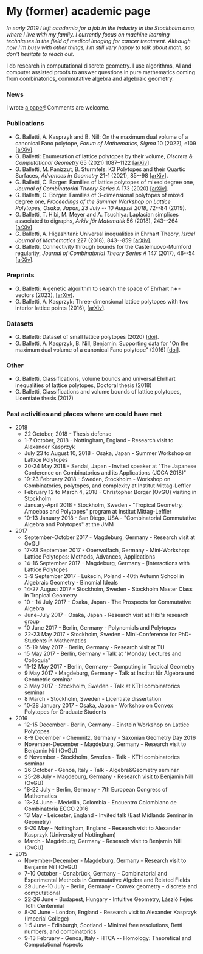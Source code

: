 # My (former) academic page


_In early 2019 I left academia for a job in the industry in the Stockholm area, where I live with my family. I currently focus on machine learning techniques in the field of medical imaging for cancer treatment. Although now I'm busy with other things, I'm still very happy to talk about math, so don't hesitate to reach out._

I do research in computational discrete geometry. I use algorithms, AI and computer assisted proofs to answer questions in pure mathematics coming from combinatorics, commutative algebra and algebraic geometry.


### News
I wrote [a paper](https://arxiv.org/abs/2309.16848)! Comments are welcome.

### Publications
- G. Balletti, A. Kasprzyk and B. Nill: On the maximum dual volume of a canonical Fano polytope, *Forum of Mathematics, Sigma* 10 (2022), e109 [[arXiv](https://arxiv.org/abs/1611.02455)].
- G. Balletti: Enumeration of lattice polytopes by their volume, *Discrete & Computational Geometry* 65 (2021) 1087–1122 [[arXiv](https://arxiv.org/abs/1811.03357)].
- G. Balletti, M. Panizzut, B. Sturmfels: K3 Polytopes and their Quartic Surfaces, *Advances in Geometry* 21-1 (2021),  85--98 [[arXiv]](https://arxiv.org/abs/1806.02236).
- G. Balletti, C. Borger: Families of lattice polytopes of mixed degree one, *Journal of Combinatorial Theory Series A* 173 (2020) [[arXiv](https://arxiv.org/abs/1904.01343)].
- G. Balletti, C. Borger: Families of 3-dimensional polytopes of mixed degree one, *Proceedings of the Summer Workshop on Lattice Polytopes, Osaka, Japan, 23 July -- 10 August 2018*, 72--84 (2019).
- G. Balletti, T. Hibi, M. Meyer and A. Tsuchiya: Laplacian simplices associated to digraphs, *Arkiv för Matematik* 56 (2018), 243--264 [[arXiv](https://arxiv.org/abs/1710.00252)].
- G. Balletti, A. Higashitani: Universal inequalities in Ehrhart Theory, *Israel Journal of Mathematics* 227  (2018), 843--859 [[arXiv](https://arxiv.org/abs/1703.09600)].
- G. Balletti, Connectivity through bounds for the Castelnuovo-Mumford regularity, *Journal of Combinatorial Theory Series A* 147 (2017), 46--54 [[arXiv](https://arxiv.org/abs/1412.5920)].


### Preprints

- G. Balletti: A genetic algorithm to search the space of Ehrhart h∗-vectors (2023), [[arXiv](https://arxiv.org/abs/2309.16848)].
- G. Balletti, A. Kasprzyk: Three-dimensional lattice polytopes with two interior lattice points (2016), [[arXiv](https://arxiv.org/abs/1612.08918)].

### Datasets

- G. Balletti: Dataset of small lattice polytopes (2020) [[doi](https://doi.org/10.1007/s00454-020-00187-y)].
- G. Balletti, A. Kasprzyk, B. Nill, Benjamin: Supporting data for "On the maximum dual volume of a canonical Fano polytope" (2016) [[doi](https://doi.org/10.5281/zenodo.6913383)].

### Other

- G. Balletti, Classifications, volume bounds and universal Ehrhart inequalities of lattice polytopes, Doctoral thesis (2018)
- G. Balletti, Classifications and volume bounds of lattice polytopes, Licentiate thesis (2017)

### Past activities and places where we could have met

* 2018
    - 22 October, 2018 - Thesis defense
    - 1-7 October, 2018 - Nottingham, England - Research visit to Alexander Kasprzyk
    - July 23 to August 10, 2018 - Osaka, Japan - Summer Workshop on Lattice Polytopes
    - 20-24 May 2018 - Sendai, Japan - Invited speaker at "The Japanese Conference on Combinatorics and its Applications (JCCA 2018)"
    - 19-23 February 2018 - Sweden, Stockholm - Workshop on Combinatorics, polytopes, and complexity at Institut Mittag-Leffler
    - February 12 to March 4, 2018 - Christopher Borger (OvGU) visiting in Stockholm
    - January-April 2018 - Stockholm, Sweden - "Tropical Geometry, Amoebas and Polytopes" program at Institut Mittag-Leffler
    - 10-13 January 2018 - San Diego, USA - "Combinatorial Commutative Algebra and Polytopes" at the JMM
* 2017
    - September-October 2017 - Magdeburg, Germany - Research visit at OvGU
    - 17-23 September 2017 - Oberwolfach, Germany - Mini-Workshop: Lattice Polytopes: Methods, Advances, Applications
    - 14-16 September 2017 - Magdeburg, Germany - [Interactions with Lattice Polytopes
    - 3-9 September 2017 - Lukecin, Poland - 40th Autumn School in Algebraic Geometry - Binomial Ideals
    - 14-27 August 2017 - Stockholm, Sweden - Stockholm Master Class in Tropical Geometry
    - 10 - 14 July 2017 - Osaka, Japan - The Prospects for Commutative Algebra
    - June-July 2017 - Osaka, Japan - Research visit at Hibi's research group
    - 10 June 2017 - Berlin, Germany - Polynomials and Polytopes
    - 22-23 May 2017 - Stockholm, Sweden - Mini-Conference for PhD-Students in Mathematics
    - 15-19 May 2017 - Berlin, Germany - Research visit at TU
    - 15 May 2017 - Berlin, Germany - Talk at "Monday Lectures and Colloquia"
    - 11-12 May 2017 - Berlin, Germany - Computing in Tropical Geometry
    - 9 May 2017 - Magdeburg, Germany - Talk at Institut für Algebra und Geometrie seminar
    - 3 May 2017 - Stockholm, Sweden - Talk at KTH combinatorics seminar
    - 8 March - Stockholm, Sweden - Licentiate dissertation
    - 10-28 January 2017 - Osaka, Japan - Workshop on Convex Polytopes for Graduate Students
* 2016
    - 12-15 December - Berlin, Germany - Einstein Workshop on Lattice Polytopes
    - 8-9 December - Chemnitz, Germany - Saxonian Geometry Day 2016
    - November-December - Magdeburg, Germany - Research visit to Benjamin Nill (OvGU)
    - 9 November - Stockholm, Sweden - Talk - KTH combinatorics seminar
    - 26 October - Genoa, Italy - Talk - Algebra&Geometry seminar
    - 25-28 July - Magdeburg, Germany - Research visit to Benjamin Nill (OvGU)
    - 18-22 July - Berlin, Germany - 7th European Congress of Mathematics
    - 13-24 June - Medellin, Colombia - Encuentro Colombiano de Combinatoria ECCO 2016
    - 13 May - Leicester, England - Invited talk (East Midlands Seminar in Geometry)
    - 9-20 May - Nottingham, England - Research visit to Alexander Kasprzyk (University of Nottingham)
    - March - Magdeburg, Germany - Research visit to Benjamin Nill (OvGU)
* 2015
    - November-December - Magdeburg, Germany - Research visit to Benjamin Nill (OvGU)
    - 7-10 October - Osnabrück, Germany - Combinatorial and Experimental Methods in Commutative Algebra and Related Fields
    - 29 June-10 July - Berlin, Germany - Convex geometry - discrete and computational
    - 22-26 June - Budapest, Hungary - Intuitive Geometry, László Fejes Tóth Centennial
    - 8-20 June - London, England - Research visit to Alexander Kasprzyk (Imperial College)
    - 1-5 June - Edinburgh, Scotland - Minimal free resolutions, Betti numbers, and combinatorics
    - 9-13 February - Genoa, Italy - HTCA -- Homology: Theoretical and Computational Aspects
